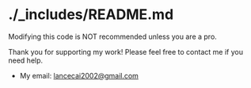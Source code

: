 # ./_includes/README.md

Modifying this code is NOT recommended unless you are a pro.

Thank you for supporting my work! Please feel free to contact me if you need help.

- My email: lancecai2002@gmail.com
